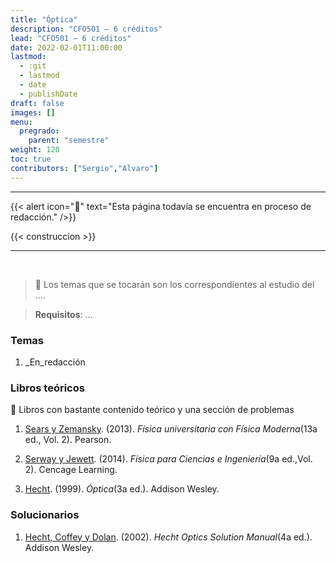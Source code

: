 ```yaml
---
title: "Óptica"
description: "CFO501 — 6 créditos"
lead: "CFO501 — 6 créditos"
date: 2022-02-01T11:00:00
lastmod:
  - :git
  - lastmod
  - date
  - publishDate
draft: false
images: []
menu:
  pregrado:
    parent: "semestre"
weight: 120
toc: true
contributors: ["Sergio","Alvaro"]
---
```


---

{{< alert icon="🔔" text="Esta página todavía se encuentra en proceso de redacción." />}}

{{< construccion >}}

---

<br>

> 📌 Los temas que se tocarán son los correspondientes al estudio del ....

[](ignored)

> <b>Requisitos</b>: ...

### Temas

1. _En_redacción

### Libros teóricos

🔸 Libros con bastante contenido teórico y una sección de problemas


1. [Sears y Zemansky](https://drive.google.com/file/d/1UL5N5tOzg7CX_hqzdJ27o5u6Tqovkd_6/view?usp=sharing). (2013). *Física universitaria con Física Moderna*(13a ed., Vol. 2). Pearson.

2. [Serway y Jewett](https://drive.google.com/file/d/1ZjoDzDg7b8FhaFvluNsPcM8p3erUGb4j/view?usp=sharing). (2014). *Física para Ciencias e Ingeniería*(9a ed.,Vol. 2). Cencage Learning.

3. [Hecht](https://drive.google.com/file/d/1sizB_Id_OJGc3BleO8-DCzGpYJlLAT2R/view?usp=sharing). (1999). *Óptica*(3a ed.). Addison Wesley.


### Solucionarios

1. [Hecht, Coffey y Dolan](https://drive.google.com/file/d/1MaQXCpE1mw6ZP4CqUpgxyTqjvr5KK-4W/view?usp=sharing). (2002). *Hecht Optics Solution Manual*(4a ed.). Addison Wesley. 

